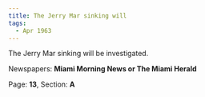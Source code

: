 ```yaml
---  
title: The Jerry Mar sinking will  
tags:  
  - Apr 1963  
---  
```

  
The Jerry Mar sinking will be investigated.  
  
Newspapers: **Miami Morning News or The Miami Herald**  
  
Page: **13**, Section: **A** 
